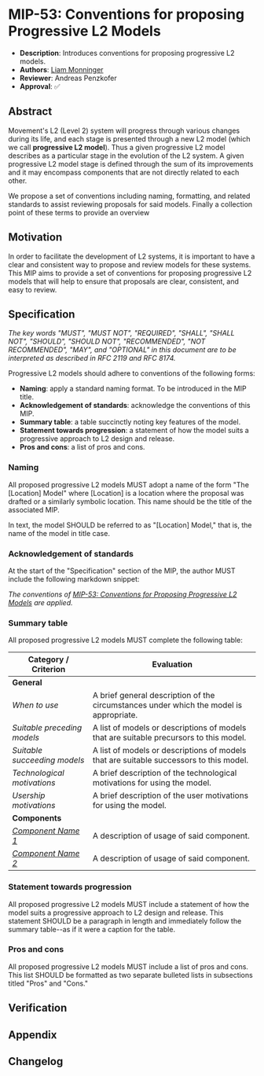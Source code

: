 # MIP-53: Conventions for proposing Progressive L2 Models

- **Description**: Introduces conventions for proposing progressive L2 models.
- **Authors**: [Liam Monninger](mailto:liam@movementlabs.xyz)
- **Reviewer**: Andreas Penzkofer
- **Approval**: :white_check_mark:

## Abstract

Movement's L2 (Level 2) system will progress through various changes during its life, and each stage is presented through a new L2 model (which we call **progressive L2 model**). Thus a given progressive L2 model describes as a particular stage in the evolution of the L2 system.  A given progressive L2 model stage is defined through the sum of its improvements and it may encompass components that are not directly related to each other.

We propose a set of conventions including naming, formatting, and related standards to assist reviewing proposals for said models. Finally a collection point of these terms to provide an overview

## Motivation

In order to facilitate the development of L2 systems, it is important to have a clear and consistent way to propose and review models for these systems. This MIP aims to provide a set of conventions for proposing progressive L2 models that will help to ensure that proposals are clear, consistent, and easy to review.

## Specification

_The key words "MUST", "MUST NOT", "REQUIRED", "SHALL", "SHALL NOT", "SHOULD", "SHOULD NOT", "RECOMMENDED", "NOT RECOMMENDED", "MAY", and "OPTIONAL" in this document are to be interpreted as described in RFC 2119 and RFC 8174._

Progressive L2 models should adhere to conventions of the following forms:

- **Naming**: apply a standard naming format. To be introduced in the MIP title.
- **Acknowledgement of standards**: acknowledge the conventions of this MIP.
- **Summary table**: a table succinctly noting key features of the model.
- **Statement towards progression**: a statement of how the model suits a progressive approach to L2 design and release.
- **Pros and cons**: a list of pros and cons.

### Naming

All proposed progressive L2 models MUST adopt a name of the form "The [Location] Model" where [Location] is a location where the proposal was drafted or a similarly symbolic location. This name should be the title of the associated MIP.

In text, the model SHOULD be referred to as "[Location] Model," that is, the name of the model in title case.

### Acknowledgement of standards

At the start of the "Specification" section of the MIP, the author MUST include the following markdown snippet:

_The conventions of [MIP-53: Conventions for Proposing Progressive L2 Models](../mip-53) are applied._

### Summary table

All proposed progressive L2 models MUST complete the following table:

| Category / Criterion | Evaluation |
|-----------|------------|
| **General** | |
| _When to use_ | A brief general description of the circumstances under which the model is appropriate. |
| _Suitable preceding models_ | A list of models or descriptions of models that are suitable precursors to this model. |
| _Suitable succeeding models_ | A list of models or descriptions of models that are suitable successors to this model. |
| _Technological motivations_ | A brief description of the technological motivations for using the model. |
| _Usership motivations_ | A brief description of the user motivations for using the model. |
| **Components** | |
| _[Component Name 1](link/to/component/design)_ | A description of usage of said component.  |
| _[Component Name 2](link/to/component/design)_ | A description of usage of said component.  |

### Statement towards progression

All proposed progressive L2 models MUST include a statement of how the model suits a progressive approach to L2 design and release. This statement SHOULD be a paragraph in length and immediately follow the summary table--as if it were a caption for the table.

### Pros and cons

All proposed progressive L2 models MUST include a list of pros and cons. This list SHOULD be formatted as two separate bulleted lists in subsections titled "Pros" and "Cons."

## Verification

## Appendix

## Changelog
